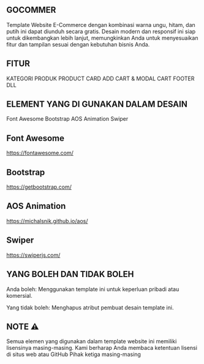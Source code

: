 ## GOCOMMER
Template Website E-Commerce dengan kombinasi warna ungu, hitam, dan putih ini dapat diunduh secara gratis. Desain modern dan responsif ini siap untuk dikembangkan lebih lanjut, memungkinkan Anda untuk menyesuaikan fitur dan tampilan sesuai dengan kebutuhan bisnis Anda.

## FITUR
KATEGORI PRODUK
PRODUCT CARD
ADD CART & MODAL CART
FOOTER DLL

## ELEMENT YANG DI GUNAKAN DALAM DESAIN
Font Awesome
Bootstrap
AOS Animation
Swiper

## Font Awesome
https://fontawesome.com/
## Bootstrap
https://getbootstrap.com/
## AOS Animation
https://michalsnik.github.io/aos/
## Swiper
https://swiperjs.com/

## YANG BOLEH DAN TIDAK BOLEH
Anda boleh:
Menggunakan template ini untuk keperluan pribadi atau komersial.

Yang tidak boleh:
Menghapus atribut pembuat desain template ini.

## NOTE ⚠️
Semua elemen yang digunakan dalam template website ini memiliki lisensinya masing-masing. Kami berharap Anda membaca ketentuan lisensi di situs web atau GitHub Pihak ketiga masing-masing
